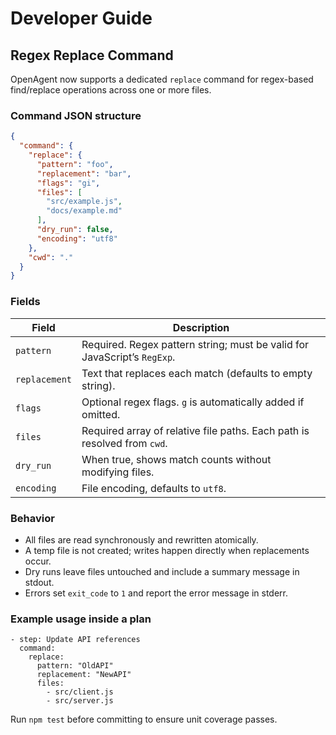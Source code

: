 # Developer Guide

## Regex Replace Command

OpenAgent now supports a dedicated `replace` command for regex-based find/replace operations across one or more files.

### Command JSON structure

```json
{
  "command": {
    "replace": {
      "pattern": "foo",
      "replacement": "bar",
      "flags": "gi",
      "files": [
        "src/example.js",
        "docs/example.md"
      ],
      "dry_run": false,
      "encoding": "utf8"
    },
    "cwd": "."
  }
}
```

### Fields

| Field | Description |
| --- | --- |
| `pattern` | Required. Regex pattern string; must be valid for JavaScript’s `RegExp`. |
| `replacement` | Text that replaces each match (defaults to empty string). |
| `flags` | Optional regex flags. `g` is automatically added if omitted. |
| `files` | Required array of relative file paths. Each path is resolved from `cwd`. |
| `dry_run` | When true, shows match counts without modifying files. |
| `encoding` | File encoding, defaults to `utf8`. |

### Behavior

- All files are read synchronously and rewritten atomically.
- A temp file is not created; writes happen directly when replacements occur.
- Dry runs leave files untouched and include a summary message in stdout.
- Errors set `exit_code` to `1` and report the error message in stderr.

### Example usage inside a plan

```
- step: Update API references
  command:
    replace:
      pattern: "OldAPI"
      replacement: "NewAPI"
      files:
        - src/client.js
        - src/server.js
```

Run `npm test` before committing to ensure unit coverage passes.
